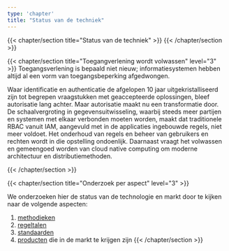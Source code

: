 ```yaml
---
type: 'chapter'
title: "Status van de techniek"
---
```

{{< chapter/section title="Status van de techniek" >}}
{{< /chapter/section >}}

{{< chapter/section title="Toegangverlening wordt volwassen" level="3" >}}
Toegangsverlening is bepaald niet nieuw; informatiesystemen hebben altijd al een vorm van toegangsbeperking afgedwongen.

Waar identificatie en authenticatie de afgelopen 10 jaar uitgekristalliseerd zijn tot begrepen vraagstukken met geaccepteerde oplossingen,
bleef autorisatie lang achter. Maar autorisatie maakt nu een transformatie door. De schaalvergroting in gegevensuitwisseling, waarbij steeds meer partijen en
systemen met elkaar verbonden moeten worden, maakt dat traditionele RBAC vanuit IAM, aangevuld met in de applicaties
ingebouwde regels, niet meer voldoet. Het onderhoud van regels en beheer van gebruikers en rechten wordt in die opstelling ondoenlijk.
Daarnaast vraagt het volwassen en gemeengoed worden van cloud native computing om moderne architectuur en distributiemethoden.

{{< /chapter/section >}}

{{< chapter/section title="Onderzoek per aspect" level="3" >}}

We onderzoeken hier de status van de technologie en markt door te kijken naar de volgende aspecten:

1. [methodieken](methodieken)
2. [regeltalen](regeltalen)
3. [standaarden](standaarden)
4. [producten](producten) die in de markt te krijgen zijn
{{< /chapter/section >}}


